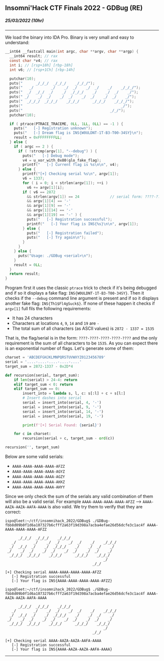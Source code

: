 ## Insomni'Hack CTF Finals 2022 - GDBug (RE)
##### 25/03/2022 (10hr)
___


We load the binary into IDA Pro. Binary is very small and easy to understand:
```c
__int64 __fastcall main(int argc, char **argv, char **argp) {
  __int64 result; // rax
  const char *v4; // rax
  int i; // [rsp+18h] [rbp-18h]
  int v6; // [rsp+1Ch] [rbp-14h]

  putchar(10);
  puts("      _/_/_/  _/_/_/    _/_/_/");
  puts("   _/        _/    _/  _/    _/  _/    _/    _/_/_/");
  puts("  _/  _/_/  _/    _/  _/_/_/    _/    _/  _/    _/");
  puts(" _/    _/  _/    _/  _/    _/  _/    _/  _/    _/");
  puts("  _/_/_/  _/_/_/    _/_/_/      _/_/_/    _/_/_/");
  puts("                                             _/");
  puts("                                        _/_/");
  putchar(10);

  if ( ptrace(PTRACE_TRACEME, 0LL, 1LL, 0LL) == -1 ) {
    puts("   [-] Registration unknown");
    puts("   [-] Dream flag is INS{W0ULDNT-1T-B3-T00-34SY}\n");
    result = 0xFFFFFFFFLL;
  } else {
    if ( argc == 2 ) {
      if ( !strcmp(argv[1], "--debug") ) {
        puts("   [-] Debug mode");
        v4 = u_xor_with_0x80(glo_fake_flag);
        printf("   [-] Current flag is %s\n\n", v4);
      } else {
        printf("[+] Checking serial %s\n", argv[1]);
        v6 = 1337;
        for ( i = 0; i < strlen(argv[1]); ++i )
          v6 += argv[1][i];
        if ( v6 == 2872
          && strlen(argv[1]) == 24              // serial form: ????-????-????-????-????
          && argv[1][4] == '-'
          && argv[1][9] == '-'
          && argv[1][14] == '-'
          && argv[1][19] == '-' ) {
          puts("   [-] Registration successful");
          printf("   [-] Your flag is INS{%s}\n\n", argv[1]);
        } else {
          puts("   [-] Registration failed");
          puts("   [-] Try again\n");
        }
      }
    } else {
      puts("Usage: ./GDBug <serial>\n");
    }
    result = 0LL;
  }
  return result;
}
```

Program first it uses the classic `ptrace` trick to check if it's being debugged and if so it
displays a fake flag: `INS{W0ULDNT-1T-B3-T00-34SY}`. Then it checks if the `--debug` command line
argument is present and if so it displays another fake flag: `INS{Th1$Fl4gSuck$}`. If none of these
happen it checks if `argv[1]` full fils the following requirements:

* It has 24 characters
* Characters at locations `4`, `9`, `14` and `19` are `-`
* The total sum of all characters (as ASCII values) is `2872 - 1337 = 1535`

That is, the flag/serial is in the form: `????-????-????-????-????` and the only requirement is 
the sum of all characters to be `1535`.  As you can expect there is an exponential number of flags.
Let's generate some of them:
```python
charset = 'ABCDEFGHJKLMNPQRSTUVWXYZ0123456789'
serial = '....-....-....-....-....'
target_sum = 2872-1337 - 0x2D*4

def recursion(serial, target_sum):
    if len(serial) > 24-4: return
    elif target_sum < 0: return
    elif target_sum == 0:
        insert_into = lambda s, l, c: s[:l] + c + s[l:]
        # Insert dashes into serial
        serial = insert_into(serial, 4, '-')
        serial = insert_into(serial, 9, '-')
        serial = insert_into(serial, 14, '-')
        serial = insert_into(serial, 19, '-')

        print(f'[+] Serial Found: {serial}')

    for c in charset:
        recursion(serial + c, target_sum - ord(c))

recursion('', target_sum)
```

Below are some valid serials:
* `AAAA-AAAA-AAAA-AAAA-AFZZ`
* `AAAA-AAAA-AAAA-AAAA-AGYZ`
* `AAAA-AAAA-AAAA-AAAA-AGZY`
* `AAAA-AAAA-AAAA-AAAA-AHXZ`
* `AAAA-AAAA-AAAA-AAAA-AHYY`

Since we only check the sum of the serials any valid combination of them will also be a valid
serial. For example `AAAA-AAAA-AAAA-AAAA-AFZZ` --> `AAAA-AAZA-AAZA-AAFA-AAAA` is also valid. We
try them to verify that they are correct:
```
ispo@leet:~/ctf/insomnihack_2022/GDBug$ ./GDBug-fbb8d09b0f1d6a107327b6cfff2a63f19d398a7acba4efae26d56dcfe3c1ac4f AAAA-AAAA-AAAA-AAAA-AFZZ

      _/_/_/  _/_/_/    _/_/_/
   _/        _/    _/  _/    _/  _/    _/    _/_/_/
  _/  _/_/  _/    _/  _/_/_/    _/    _/  _/    _/
 _/    _/  _/    _/  _/    _/  _/    _/  _/    _/
  _/_/_/  _/_/_/    _/_/_/      _/_/_/    _/_/_/
                                             _/
                                        _/_/

[+] Checking serial AAAA-AAAA-AAAA-AAAA-AFZZ
   [-] Registration successful
   [-] Your flag is INS{AAAA-AAAA-AAAA-AAAA-AFZZ}

ispo@leet:~/ctf/insomnihack_2022/GDBug$ ./GDBug-fbb8d09b0f1d6a107327b6cfff2a63f19d398a7acba4efae26d56dcfe3c1ac4f AAAA-AAZA-AAZA-AAFA-AAAA

      _/_/_/  _/_/_/    _/_/_/
   _/        _/    _/  _/    _/  _/    _/    _/_/_/
  _/  _/_/  _/    _/  _/_/_/    _/    _/  _/    _/
 _/    _/  _/    _/  _/    _/  _/    _/  _/    _/
  _/_/_/  _/_/_/    _/_/_/      _/_/_/    _/_/_/
                                             _/
                                        _/_/

[+] Checking serial AAAA-AAZA-AAZA-AAFA-AAAA
   [-] Registration successful
   [-] Your flag is INS{AAAA-AAZA-AAZA-AAFA-AAAA}
```
___

